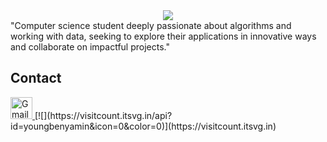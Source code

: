 <div align="center">
    <a href="https://git.io/typing-svg"><img src="https://readme-typing-svg.demolab.com?font=Roboto+Slab&color=%87CEEB;&size=30&center=true&vCenter=true&width=450&lines=Hey! Im  Benyamin"></a>
</div>
"Computer science student deeply passionate about algorithms and working with data, seeking to explore their applications in innovative ways and collaborate on impactful projects."


<h2>Contact</h2>
<a href="mailto:youngbenyamiin@gmail.com">
    <img title="Gmail" alt="Gmail" width="35px" src="https://upload.wikimedia.org/wikipedia/commons/7/7e/Gmail_icon_%282020%29.svg" />
</a>
[![](https://visitcount.itsvg.in/api?id=youngbenyamin&icon=0&color=0)](https://visitcount.itsvg.in)
